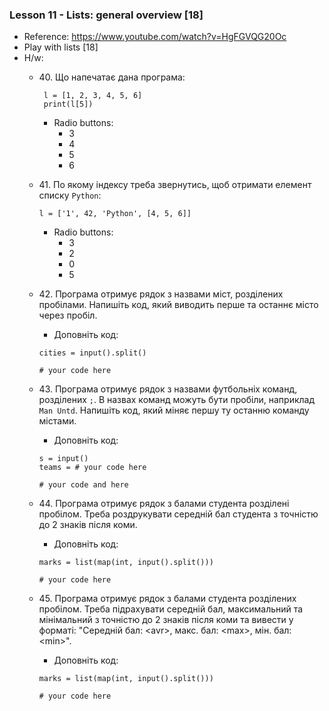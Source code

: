 ### Lesson 11 - Lists: general overview [18]
- Reference: https://www.youtube.com/watch?v=HgFGVQG20Oc
- Play with lists [18]
- H/w:
  - 40\. Що напечатає дана програма:
     ```
      l = [1, 2, 3, 4, 5, 6]
      print(l[5])
      ```
    - Radio buttons:
      - 3
      - 4
      - 5
      - 6
  - 41\. По якому індексу треба звернутись, щоб отримати елемент  списку `Python`:
    ```
    l = ['1', 42, 'Python', [4, 5, 6]]
    ```
    - Radio buttons:
      - 3
      - 2
      - 0
      - 5
  - 42\. Програма отримує рядок з назвами міст, розділених пробілами. Напишіть код, який виводить перше та останнє місто через пробіл.
     - Доповніть код:
      ```
      cities = input().split()
   
      # your code here
      ```
  - 43\. Програма отримує рядок з назвами футбольніх команд, розділених `;`. В назвах команд можуть бути пробіли, наприклад `Man Untd`. Напишіть код, який міняє першу ту останню команду містами.
     - Доповніть код:
      ```
      s = input()
      teams = # your code here
   
      # your code and here
      ```
    
  - 44\. Програма отримує рядок з балами студента розділені пробілом. Треба роздрукувати середній бал студента з точністю до 2 знаків після коми.
     - Доповніть код:
      ```
      marks = list(map(int, input().split()))
   
      # your code here
      ```
  - 45\. Програма отримує рядок з балами студента розділених пробілом. Треба підрахувати середній бал, максимальний та мінімальний з точністю до 2 знаків після коми та вивести у форматі: "Середній бал: \<avr\>, макс. бал: \<max\>, мін. бал: \<min\>".
    - Доповніть код:
     ```
     marks = list(map(int, input().split()))
   
     # your code here
     ```